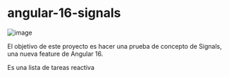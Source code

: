 # angular-16-signals

![image](https://github.com/attrix182/angular-16-signals/assets/44885834/f7ad2cb2-124d-4bbb-bc6d-20ef7076b1f3)

El objetivo de este proyecto es hacer una prueba de concepto de Signals, una nueva feature de Angular 16.

Es una lista de tareas reactiva
